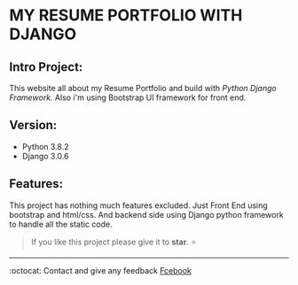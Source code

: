 # MY RESUME PORTFOLIO WITH DJANGO
## Intro Project: 
This website all about my Resume Portfolio and build with *Python Django Framework.* 
Also i'm using Bootstrap UI framework for front end.

## Version:
- Python 3.8.2
- Django 3.0.6

## Features:
This project has nothing much features excluded.
Just Front End using bootstrap and html/css.
And backend side using Django python framework to handle all the static code.


> If you like this project please give it to __star__. :star:

---

:octocat: Contact and give any feedback [Fcebook](https://www.facebook.com/itsrajkumar1)
